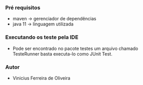 
### Pré requisitos

* maven -> gerenciador de dependências
* java 11 -> linguagem utilizada

### Executando os teste pela IDE

* Pode ser encontrado no pacote testes um arquivo chamado TesteRunner basta executa-lo como JUnit Test. 

### Autor

* Vinicius Ferreira de Oliveira
